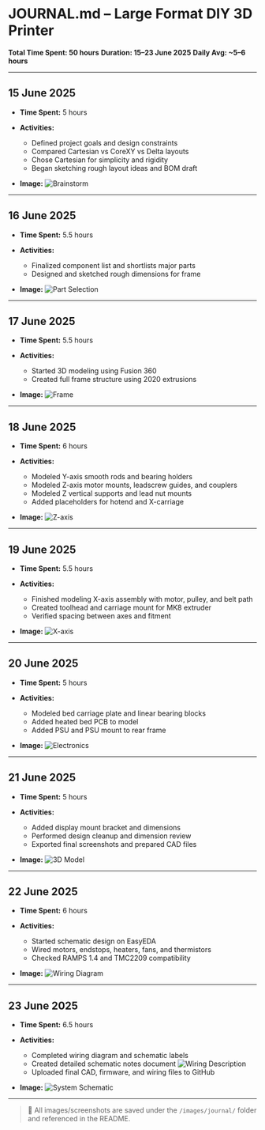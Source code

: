# JOURNAL.md – Large Format DIY 3D Printer

**Total Time Spent: 50 hours**
**Duration: 15–23 June 2025**
**Daily Avg: \~5–6 hours**

---

## 15 June 2025

* **Time Spent:** 5 hours
* **Activities:**

  * Defined project goals and design constraints
  * Compared Cartesian vs CoreXY vs Delta layouts
  * Chose Cartesian for simplicity and rigidity
  * Began sketching rough layout ideas and BOM draft
* **Image:** ![Brainstorm](images/journal/June%2015%202025_Brainstorm.png)

---

## 16 June 2025

* **Time Spent:** 5.5 hours
* **Activities:**

  * Finalized component list and shortlists major parts
  * Designed and sketched rough dimensions for frame
* **Image:** ![Part Selection](images/journal/June%2016%202025_Part%20Selection.jpg)

---

## 17 June 2025

* **Time Spent:** 5.5 hours
* **Activities:**

  * Started 3D modeling using Fusion 360
  * Created full frame structure using 2020 extrusions
* **Image:** ![Frame](images/journal/June%2017%202025_Frame.png)

---

## 18 June 2025

* **Time Spent:** 6 hours
* **Activities:**

  * Modeled Y-axis smooth rods and bearing holders
  * Modeled Z-axis motor mounts, leadscrew guides, and couplers
  * Modeled Z vertical supports and lead nut mounts
  * Added placeholders for hotend and X-carriage
* **Image:** ![Z-axis](images/journal/June%2018%202025_Z-axis.png)

---

## 19 June 2025

* **Time Spent:** 5.5 hours
* **Activities:**

  * Finished modeling X-axis assembly with motor, pulley, and belt path
  * Created toolhead and carriage mount for MK8 extruder
  * Verified spacing between axes and fitment
* **Image:** ![X-axis](images/journal/June%2019%202025_X-axis.png)

---

## 20 June 2025

* **Time Spent:** 5 hours
* **Activities:**

  * Modeled bed carriage plate and linear bearing blocks
  * Added heated bed PCB to model
  * Added PSU and PSU mount to rear frame
* **Image:** ![Electronics](images/journal/June%2020%202025_Electronics.png)

---

## 21 June 2025

* **Time Spent:** 5 hours
* **Activities:**

  * Added display mount bracket and dimensions
  * Performed design cleanup and dimension review
  * Exported final screenshots and prepared CAD files
* **Image:** ![3D Model](images/journal/June%2021%202025_3D%20Model.png)

---

## 22 June 2025

* **Time Spent:** 6 hours
* **Activities:**

  * Started schematic design on EasyEDA
  * Wired motors, endstops, heaters, fans, and thermistors
  * Checked RAMPS 1.4 and TMC2209 compatibility
* **Image:** ![Wiring Diagram](images/journal/June%2022%202025_Basic%20Schematics.png)

---

## 23 June 2025

* **Time Spent:** 6.5 hours
* **Activities:**

  * Completed wiring diagram and schematic labels
  * Created detailed schematic notes document ![Wiring Description]('docs/Schematic%20Notes%20and%20Wiring%20Explanation.txt')
  * Uploaded final CAD, firmware, and wiring files to GitHub
* **Image:** ![System Schematic](images/journal/June%2023%202025_System%20Schematic.png)

---

> 📸 All images/screenshots are saved under the `/images/journal/` folder and referenced in the README.

